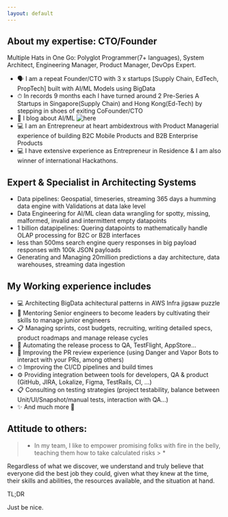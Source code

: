 ```yaml
---
layout: default
---
```


## About my expertise: CTO/Founder
Multiple Hats in One Go: Polyglot Programmer(7+ languages), System Architect, Engineering Manager, Product Manager, DevOps Expert. 

- 🗣 I am a repeat Founder/CTO with 3 x startups [Supply Chain, EdTech, PropTech] built with AI/ML Models using BigData 
- ⏱ In records 9 months each I have turned around 2 Pre-Series A Startups in Singapore(Supply Chain) and Hong Kong(Ed-Tech) by stepping in shoes of exiting CoFounder/CTO
- 📝 I blog about AI/ML ![here](https://polymathai.substack.com/)
- 💻 I am an Entrepreneur at heart ambidextrous with Product Managerial experience of building B2C Mobile Products and B2B Enterprise Products 
- 💻 I have extensive experience as Entrepreneur in Residence & I am also winner of international Hackathons.

## Expert & Specialist in Architecting Systems
- Data pipelines: Geospatial, timeseries, streaming  365 days a humming data engine with Validations at data lake level
- Data Engineering for AI/ML clean data wrangling for spotty, missing, malformed, invalid and intermittent empty datapoints
- 1 billion datapipelines: Quering datapoints to mathematically handle OLAP processing for B2C or B2B interfaces 
- less than 500ms search engine query responses in big payload responses with 100k JSON payloads
- Generating and Managing 20million predictions a day architecture, data warehouses, streaming data ingestion

## My Working experience includes
- 💻 Architecting BigData achitectural patterns in AWS Infra jigsaw puzzle
- 👥 Mentoring Senior engineers to become leaders by cultivating their skills to manage junior engineers
- 📋 Managing sprints, cost budgets, recruiting, writing detailed specs, product roadmaps and manage release cycles
- 🤖 Automating the release process to QA, TestFlight, AppStore…
- 👥 Improving the PR review experience (using Danger and Vapor Bots to interact with your PRs, among others)
- ⏱ Improving the CI/CD pipelines and build times
- ⚙️ Providing integration between tools for developers, QA & product (GitHub, JIRA, Lokalize, Figma, TestRails, CI, …)
- 📋 Consulting on testing strategies (project testability, balance between Unit/UI/Snapshot/manual tests, interaction with QA…)
- ✨ And much more 🙂


## Attitude to others: 

> * In my team, I like to empower promising folks with fire in the belly, teaching them how to take calculated risks > *

Regardless of what we discover,
we understand and truly believe that
everyone did the best job they could,
given what they knew at the time,
their skills and abilities,
the resources available,
and the situation at hand.


TL;DR 

Just be nice.


<!-- Text can be **bold**, _italic_, or ~~strikethrough~~.

[Link to another page](./2-another-page.html).

[Link to another page copy](./1-previous-startups.html).

There should be whitespace between paragraphs.

There should be whitespace between paragraphs. We recommend including a README, or a file with information about your project. -->


<!-- ## Header 2

> This is a blockquote following a header.
>
> When something is important enough, you do it even if the odds are not in your favor.

## Competitions

- 2020 ISPASS Student Travel Award  
- [Research Distinction](https://cns.utexas.edu/undergraduate-education/events/cns-distinctions/2020-distinction-winners#bodun-hucomputer-science) by the College of Natural Sciences


### Header 3

```js
// Javascript code with syntax highlighting.
var fun = function lang(l) {
  dateformat.i18n = require('./lang/' + l)
  return true;
}
```

```ruby
# Ruby code with syntax highlighting
GitHubPages::Dependencies.gems.each do |gem, version|
  s.add_dependency(gem, "= #{version}")
end
```

#### Header 4

*   This is an unordered list following a header.
*   This is an unordered list following a header.
*   This is an unordered list following a header.

##### Header 5

1.  This is an ordered list following a header.
2.  This is an ordered list following a header.
3.  This is an ordered list following a header.

###### Header 6

| head1        | head two          | three |
|:-------------|:------------------|:------|
| ok           | good swedish fish | nice  |
| out of stock | good and plenty   | nice  |
| ok           | good `oreos`      | hmm   |
| ok           | good `zoute` drop | yumm  |

### There's a horizontal rule below this.

* * *

### Here is an unordered list:

*   Item foo
*   Item bar
*   Item baz
*   Item zip

### And an ordered list:

1.  Item one
1.  Item two
1.  Item three
1.  Item four

### And a nested list:

- level 1 item
  - level 2 item
  - level 2 item
    - level 3 item
    - level 3 item
- level 1 item
  - level 2 item
  - level 2 item
  - level 2 item
- level 1 item
  - level 2 item
  - level 2 item
- level 1 item

### Small image

![Octocat](https://github.githubassets.com/images/icons/emoji/octocat.png)

### Large image

![Branching](https://guides.github.com/activities/hello-world/branching.png)


### Definition lists can be used with HTML syntax.

<dl>
<dt>Name</dt>
<dd>Godzilla</dd>
<dt>Born</dt>
<dd>1952</dd>
<dt>Birthplace</dt>
<dd>Japan</dd>
<dt>Color</dt>
<dd>Green</dd>
</dl>

```
Long, single-line code blocks should not wrap. They should horizontally scroll if they are too long. This line should be long enough to demonstrate this.
```

```
The final element.
``` -->
